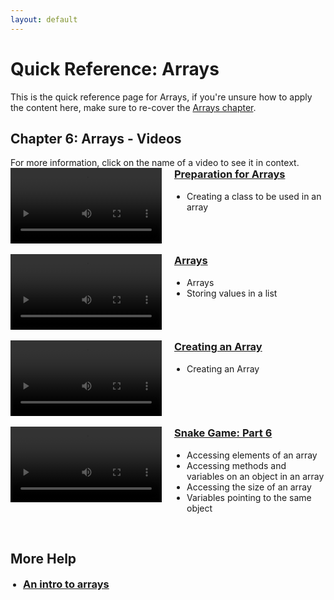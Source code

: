 ```yaml
---
layout: default
---
```


<style>
        .vid-container {
            display: flex;
            align-items: flex-start;
        }

        .vid-video {
            flex: 1;
        }

        .vid-content {
            flex: 1;
            margin-left: 20px;
        }

        h3 {
            margin-top: 0;
        }

        ul {
            padding-left: 20px;
        }
    </style>
<h1>Quick Reference: Arrays</h1>

This is the quick reference page for Arrays, if you're unsure how to apply the content here, make sure to re-cover the <a href="../Lessons/arrays">Arrays chapter</a>.

<h2>Chapter 6: Arrays - Videos</h2>
For more information, click on the name of a video to see it in context.
<br>
<div class="vid-container">
	<div class="vid-video">
		<video width="100%" controls>
			<source src="{{ site.baseurl }}Videos/SnakeSegments.mp4" type="video/mp4">
			Your browser does not support the video tag.
		</video>
	</div>
	<div class="vid-content">
		<h3><a href="{{ site.baseurl }}Lessons/arrays">Preparation for Arrays</a></h3>
		<ul>
            <li>Creating a class to be used in an array</li>
		</ul>
	</div>
</div>
<br>
<div class="vid-container">
	<div class="vid-video">
		<video width="100%" controls>
			<source src="{{ site.baseurl }}Videos/Arrays.mp4" type="video/mp4">
			Your browser does not support the video tag.
		</video>
	</div>
	<div class="vid-content">
		<h3><a href="{{ site.baseurl }}Lessons/arrays#arrays">Arrays</a></h3>
		<ul>
            <li>Arrays</li>
            <li>Storing values in a list</li>
		</ul>
	</div>
</div>
<br>
<div class="vid-container">
	<div class="vid-video">
		<video width="100%" controls>
			<source src="{{ site.baseurl }}Videos/CreatingAnArray.mp4" type="video/mp4">
			Your browser does not support the video tag.
		</video>
	</div>
	<div class="vid-content">
		<h3><a href="{{ site.baseurl }}Lessons/arrays#snake_array">Creating an Array</a></h3>
		<ul>
            <li>Creating an Array</li>
		</ul>
	</div>
</div>
<br>
<div class="vid-container">
	<div class="vid-video">
		<video width="100%" controls>
			<source src="{{ site.baseurl }}Videos/SnakePart6.mp4" type="video/mp4">
			Your browser does not support the video tag.
		</video>
	</div>
	<div class="vid-content">
		<h3><a href="{{ site.baseurl }}Lessons/arrays#snake_video">Snake Game: Part 6</a></h3>
		<ul>
            <li>Accessing elements of an array</li>
            <li>Accessing methods and variables on an object in an array</li>
            <li>Accessing the size of an array</li>
            <li>Variables pointing to the same object</li>
		</ul>
	</div>
</div>
<br>


<h2>More Help</h2>
<ul>
    <li><h3><a href="https://www.youtube.com/watch?v=47JBVxCWXJA" target="_blank">An intro to arrays</a></h3></li>
</ul>
<br>